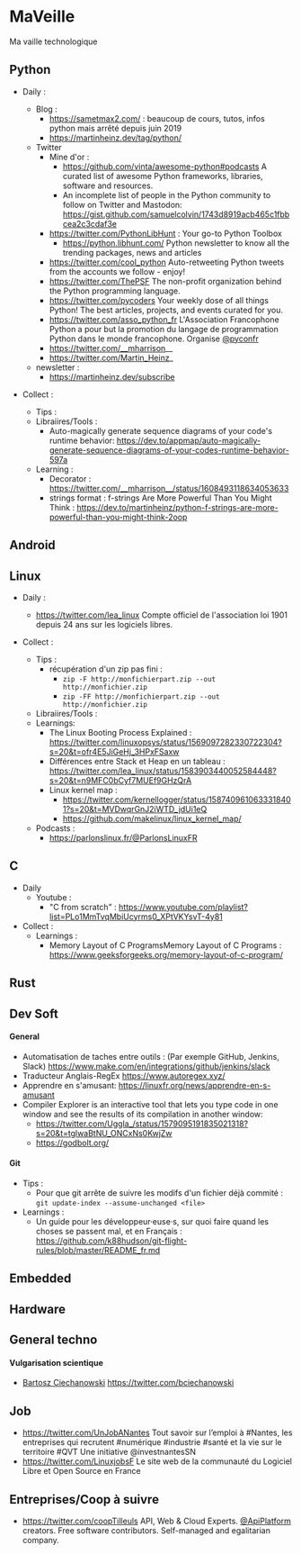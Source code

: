 
# MaVeille
Ma vaille technologique


## Python
* Daily :
  * Blog :
    * https://sametmax2.com/ : beaucoup de cours, tutos, infos python mais arrêté depuis juin 2019
    * https://martinheinz.dev/tag/python/ 
  * Twitter
    <!-- ![Python](assets/images/Python-logo-notext.svg.png) -->
    * Mine d'or : 
      * https://github.com/vinta/awesome-python#podcasts A curated list of awesome Python frameworks, libraries, software and resources.
      * An incomplete list of people in the Python community to follow on Twitter and Mastodon: https://gist.github.com/samuelcolvin/1743d8919acb465c1fbbcea2c3cdaf3e
    * https://twitter.com/PythonLibHunt : Your go-to Python Toolbox
      - https://python.libhunt.com/ Python newsletter to know all the trending packages, news and articles
    * https://twitter.com/cool_python Auto-retweeting Python tweets from the accounts we follow - enjoy!
    * https://twitter.com/ThePSF The non-profit organization behind the Python programming language.
    * https://twitter.com/pycoders Your weekly dose of all things Python! The best articles, projects, and events curated for you.
    * https://twitter.com/asso_python_fr L'Association Francophone Python a pour but la promotion du langage de programmation Python dans le monde francophone. Organise [@pyconfr](https://twitter.com/pyconfr)
    * https://twitter.com/__mharrison__
    * https://twitter.com/Martin_Heinz_
  * newsletter :
    * https://martinheinz.dev/subscribe 
  
* Collect :
  * Tips :
  * Libraiires/Tools :
    * Auto-magically generate sequence diagrams of your code's runtime behavior: https://dev.to/appmap/auto-magically-generate-sequence-diagrams-of-your-codes-runtime-behavior-597a
  * Learning :
    * Decorator : https://twitter.com/__mharrison__/status/1608493118634053633 
    * strings format : f-strings Are More Powerful Than You Might Think : https://dev.to/martinheinz/python-f-strings-are-more-powerful-than-you-might-think-2oop
## Android

## Linux
* Daily :
  * https://twitter.com/lea_linux Compte officiel de l'association loi 1901 depuis 24 ans sur les logiciels libres.
  
* Collect :
  * Tips :
    * récupération d'un zip pas fini :
      * ```zip -F http://monfichierpart.zip --out http://monfichier.zip```
      * ```zip -FF http://monfichierpart.zip --out http://monfichier.zip```
  * Libraiires/Tools :
  * Learnings:
    * The Linux Booting Process Explained : https://twitter.com/linuxopsys/status/1569097282330722304?s=20&t=ofr4E5JiGeHj_3HPxFSaxw
    * Différences entre Stack et Heap en un tableau : https://twitter.com/lea_linux/status/1583903440052584448?s=20&t=n9MFC0bCyf7MUEf9GHzQrA
    * Linux kernel map : 
      * https://twitter.com/kernellogger/status/1587409610633318401?s=20&t=MVDwqrGnJ2iWTD_jdUi1eQ
      * https://github.com/makelinux/linux_kernel_map/
  * Podcasts :
    * https://parlonslinux.fr/@ParlonsLinuxFR

## C
* Daily
  * Youtube :
    * "C from scratch" : https://www.youtube.com/playlist?list=PLo1MmTvqMbiUcyrms0_XPtVKYsvT-4y81
* Collect :
  * Learnings :
    * Memory Layout of C ProgramsMemory Layout of C Programs : https://www.geeksforgeeks.org/memory-layout-of-c-program/


## Rust

## Dev Soft
#### General 
* Automatisation de taches entre outils : (Par exemple GitHub, Jenkins, Slack) https://www.make.com/en/integrations/github/jenkins/slack
* Traducteur Anglais-RegEx https://www.autoregex.xyz/
* Apprendre en s'amusant: https://linuxfr.org/news/apprendre-en-s-amusant
* Compiler Explorer is an interactive tool that lets you type code in one window and see the results of its compilation in another window: 
  * https://twitter.com/Uggla_/status/1579095191835021318?s=20&t=tglwaBtNU_ONCxNs0KwjZw
  * https://godbolt.org/


#### Git 
* Tips :
  * Pour que git arrête de suivre les modifs d'un fichier déjà commité : ```git update-index --assume-unchanged <file>```
* Learnings :
  * Un guide pour les développeur·euse·s, sur quoi faire quand les choses se passent mal, et en Français : https://github.com/k88hudson/git-flight-rules/blob/master/README_fr.md

## Embedded


## Hardware


## General techno
#### Vulgarisation scientique
* [Bartosz Ciechanowski](https://ciechanow.ski/) https://twitter.com/bciechanowski

## Job 

* https://twitter.com/UnJobANantes
  Tout savoir sur l’emploi à #Nantes, les entreprises qui recrutent #numérique #industrie #santé et la vie sur le territoire #QVT 
  Une initiative @investnantesSN
* https://twitter.com/LinuxjobsF Le site web de la communauté du Logiciel Libre et Open Source en France
  
## Entreprises/Coop à suivre
* https://twitter.com/coopTilleuls API, Web & Cloud Experts. [@ApiPlatform](https://twitter.com/ApiPlatform) creators. Free software contributors. Self-managed and egalitarian company.

